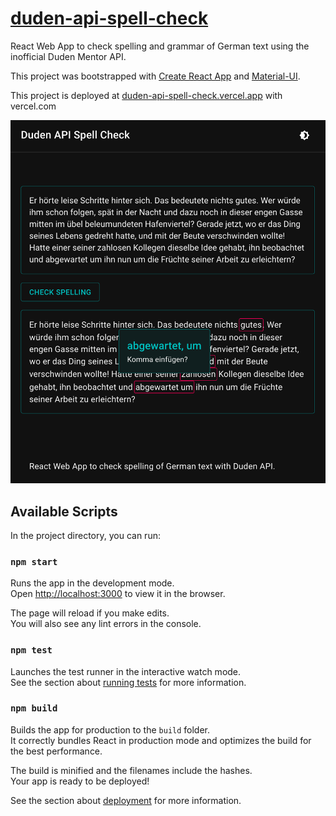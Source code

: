# [duden-api-spell-check](https://duden-api-spell-check.vercel.app)

React Web App to check spelling and grammar of German text using the inofficial Duden Mentor API.

This project was bootstrapped with [Create React App](https://github.com/facebook/create-react-app) and [Material-UI](https://material-ui.com).

This project is deployed at [duden-api-spell-check.vercel.app](https://duden-api-spell-check.vercel.app "Production Deployment") with vercel.com

![Screenshot](/screenshot.png?raw=true)

## Available Scripts

In the project directory, you can run:

### `npm start`

Runs the app in the development mode.\
Open [http://localhost:3000](http://localhost:3000) to view it in the browser.

The page will reload if you make edits.\
You will also see any lint errors in the console.

### `npm test`

Launches the test runner in the interactive watch mode.\
See the section about [running tests](https://facebook.github.io/create-react-app/docs/running-tests) for more information.

### `npm build`

Builds the app for production to the `build` folder.\
It correctly bundles React in production mode and optimizes the build for the best performance.

The build is minified and the filenames include the hashes.\
Your app is ready to be deployed!

See the section about [deployment](https://facebook.github.io/create-react-app/docs/deployment) for more information.
